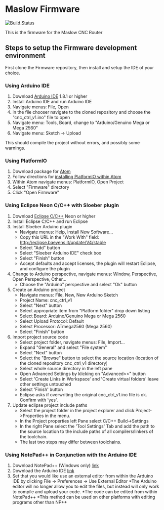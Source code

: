 
# Maslow Firmware
[![Build Status](https://travis-ci.org/MaslowCNC/Firmware.svg?branch=master)](https://travis-ci.org/MaslowCNC/Firmware)

This is the firmware for the Maslow CNC Router


## Steps to setup the Firmware development environment

First clone the Firmware repository, then install and setup the IDE of your choice.

### Using Arduino IDE
1. Download [Arduino IDE](https://www.arduino.cc/en/main/software) 1.8.1 or higher
2. Install Arduino IDE and run Arduino IDE
3. Navigate menus: File, Open
4. In the file chooser navigate to the cloned repository and choose the "cnc_ctrl_v1.ino" file to open
5. Navigate menu: Tools, Board, change to "Arduino/Genuino Mega or Mega 2560"
6. Navigate menu: Sketch -> Upload

This should compile the project without errors, and possibly some warnings.

### Using PlatformIO
1. Download package for [Atom](https://atom.io/)
2. Follow directions for [installing PlatformIO within Atom](http://docs.platformio.org/en/latest/ide/atom.html#ide-installation)
3. Within Atom navigate menus: PlatformIO, Open Project
4. Select "Firmware" directory
5. Click "Open Firmware" 

### Using Eclipse Neon C/C++ with Sloeber plugin

1. Download [Eclipse C/C++](https://eclipse.org/downloads/) Neon or higher
2. Install Eclipse C/C++ and run Eclipse
3. Install Sloeber Arduino plugin
   * Navigate menus: Help, Install New Software...
   * Copy this URL in the "Work With" field: http://eclipse.baeyens.it/update/V4/stable
   * Select "Add" button
   * Select "Sloeber Arduino IDE" check box
   * Select "Finish" button
   * Accept defaults and accept licenses, the plugin will restart Eclipse, and configure the plugin
4. Change to Arduino perspective, navigate menus: Window, Perspective, Open Perspective, Other...
   * Choose the "Arduino" perspective and select "Ok" button
5. Create an Arduino project
   * Navigate menus: File, New, New Arduino Sketch
   * Project Name: cnc_ctrl_v1
   * Select "Next" button
   * Select appropriate item from "Platform folder" drop down listing
   * Select Board: Arduino/Genuino Mega or Mega 2560
   * Select Upload Protocol: Default
   * Select Processor: ATmega2560 (Mega 2560)
   * Select "Finish" button
6. Import project source code
   * Select project folder, navigate menus: File, Import...
   * Expand "General" and select "File system"
   * Select "Next" button
   * Select the "Browse" button to select the source location (location of the cloned repository cnc_ctrl_v1 directory)
   * Select whole source directory in the left pane
   * Open Advanced Settings by klicking on "Advanced>>" button
   * Select 'Create Links in Workspace' and 'Create virtual folders' leave other settings untouched
   * Select 'Finish' button
   * Eclipse asks if overwriting the original cnc_ctrl_v1.ino file is ok. Confirm with 'yes'.
7. Update eclipse project include paths
   * Select the project folder in the project explorer and click Project->Properties in the menu.
   * In the Project properties left Pane select C/C++ Build->Settings
   * In the right Pane select the 'Tool Settings' Tab and add the path to the source location to the include paths of all compilers/linkers of the toolchain.
   * The last two steps may differ between toolchains.
   
   
### Using NotePad++ in Conjunction with the Arduino IDE
1. Download NotePad++ (Windows only) [link](https://notepad-plus-plus.org/)
2. Download the Arduino IDE          [link](https://www.arduino.cc/en/main/software)
3. Set that you would like use an external editor from within the Arduino IDE by clicking File -> Preferences -> Use External Editor
   *The Arduino editor will no longer allow you to edit the files, but instead will only work to compile and upload your code. 
   *The code can be edited from within NotePad++
   *This method can be used on other platforms with editing programs other than NP++

